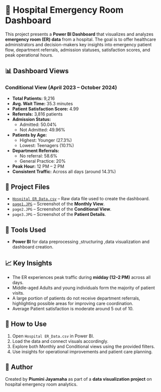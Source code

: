 # 🏥 Hospital Emergency Room Dashboard

This project presents a **Power BI Dashboard** that visualizes and analyzes **emergency room (ER) data** from a hospital. The goal is to offer healthcare administrators and decision-makers key insights into emergency patient flow, department referrals, admission statuses, satisfaction scores, and peak operational hours.

## 📊 Dashboard Views

### Conditional View (April 2023 – October 2024)
- **Total Patients:** 9,216
- **Avg. Wait Time:** 35.3 minutes
- **Patient Satisfaction Score:** 4.99
- **Referrals:** 3,816 patients
- **Admission Status:**
  - Admitted: 50.04%
  - Not Admitted: 49.96%
- **Patients by Age:**
  - Highest: Younger (27.3%)
  - Lowest: Teenagers (10.1%)
- **Department Referrals:**
  - No referral: 58.6%
  - General Practice: 20%
- **Peak Hour:** 12 PM – 2 PM
- **Consistent Traffic:** Across all days (around 14.3%)

## 📁 Project Files
- <a href=https://github.com/piumini123/HOSPITAL-EMERGENCY-ROOM-DASHBOARD/blob/main/Hospital%20ER_Data.csv>`Hospital ER_Data.csv`</a> – Raw data file used to create the dashboard.
- <a href=https://github.com/piumini123/HOSPITAL-EMERGENCY-ROOM-DASHBOARD/blob/main/page1.JPG>`page1.JPG`</a> – Screenshot of the **Monthly View**.
- `page2.JPG` – Screenshot of the **Conditional View**.
- `page3.JPG` – Screenshot of the **Patient Details**.

## 📌 Tools Used
- **Power BI** for  data preprocessing ,structuring ,data visualization and dashboard creation.

## 📈 Key Insights
- The ER experiences peak traffic during **midday (12–2 PM)** across all days.
- Middle-aged Adults and young individuals form the majority of patient visits.
- A large portion of patients do not receive department referrals, highlighting possible areas for improving care coordination.
- Average Patient satisfaction is moderate around 5 out of 10.

## 🔧 How to Use
1. Open `Hospital ER_Data.csv` in Power BI.
2. Load the data and connect visuals accordingly.
3. Explore both Monthly and Conditional views using the provided filters.
4. Use insights for operational improvements and patient care planning.

## 📌 Author
Created by **Piumini Jayamaha** as part of a **data visualization project** on hospital emergency room analytics.



